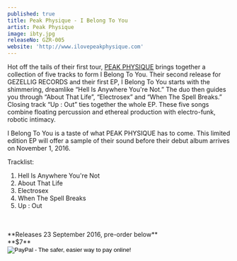 ```yaml
---
published: true
title: Peak Physique - I Belong To You
artist: Peak Physique
image: ibty.jpg
releaseNo: GZR-005
website: 'http://www.ilovepeakphysique.com'
---
```

Hot off the tails of their first tour, [PEAK PHYSIQUE](http://www.ilovepeakphysique.com) brings together a collection of five tracks to form I Belong To You. Their second release for GEZELLIG RECORDS and their first EP, I Belong To You starts with the shimmering, dreamlike “Hell Is Anywhere You're Not.” The duo then guides you through “About That Life”, “Electrosex” and “When The Spell Breaks.”  Closing track “Up : Out” ties together the whole EP. These five songs combine floating percussion and ethereal production with electro-funk, robotic intimacy.

I Belong To You is a taste of what PEAK PHYSIQUE has to come. This limited edition EP will offer a sample of their sound before their debut album arrives on November 1, 2016.

Tracklist:<br>
1. Hell Is Anywhere You're Not<br>
2. About That Life<br>
3. Electrosex<br>
4. When The Spell Breaks<br>
5. Up : Out<br>
<br>
<br>
**Releases 23 September 2016, pre-order below**<br>
**$7**


<form action="https://www.paypal.com/cgi-bin/webscr" method="post" target="_top">
<input type="hidden" name="cmd" value="_s-xclick">
<input type="hidden" name="hosted_button_id" value="NT8RJZYTG2HWJ">
<input type="image" src="https://www.paypalobjects.com/en_US/i/btn/btn_buynow_LG.gif" border="0" name="submit" alt="PayPal - The safer, easier way to pay online!">
<img alt="" border="0" src="https://www.paypalobjects.com/en_US/i/scr/pixel.gif" width="1" height="1">
</form>
